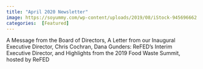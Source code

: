 ```yaml
---
title: "April 2020 Newsletter"
image: https://soyummy.com/wp-content/uploads/2019/08/iStock-945696662.jpg
categories:  [Featured]
---
```

A Message from the Board of Directors, A Letter from our Inaugural Executive Director, Chris Cochran, Dana Gunders: ReFED’s Interim Executive Director, and Highlights from the 2019 Food Waste Summit, hosted by ReFED
